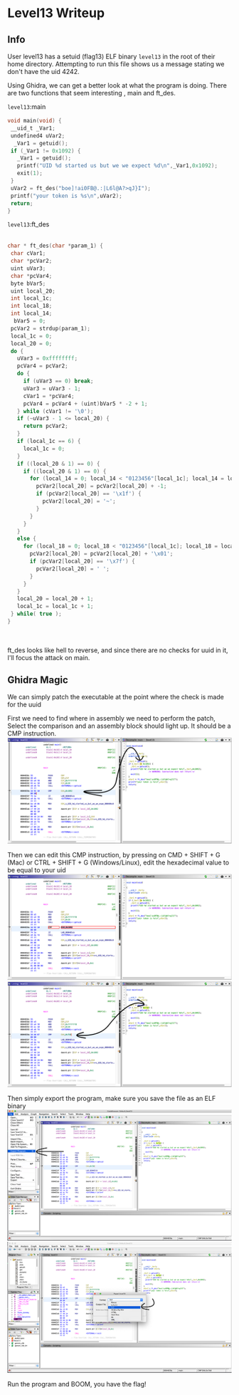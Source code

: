 # Level13 Writeup
 
## Info
 
User level13 has a setuid (flag13) ELF binary `level13` in the root of their home directory. Attempting to run this file shows us a message stating we don't have the uid 4242.
 
Using Ghidra, we can get a better look at what the program is doing. There are two functions that seem interesting , main and ft_des.
 
`level13`:main
``` c
void main(void) {
 __uid_t _Var1;
 undefined4 uVar2;
  _Var1 = getuid();
 if (_Var1 != 0x1092) {
   _Var1 = getuid();
   printf("UID %d started us but we we expect %d\n",_Var1,0x1092);
   exit(1);
 }
 uVar2 = ft_des("boe]!ai0FB@.:|L6l@A?>qJ}I");
 printf("your token is %s\n",uVar2);
 return;
}
```
 
`level13`:ft_des
``` c
 
char * ft_des(char *param_1) {
 char cVar1;
 char *pcVar2;
 uint uVar3;
 char *pcVar4;
 byte bVar5;
 uint local_20;
 int local_1c;
 int local_18;
 int local_14;
  bVar5 = 0;
 pcVar2 = strdup(param_1);
 local_1c = 0;
 local_20 = 0;
 do {
   uVar3 = 0xffffffff;
   pcVar4 = pcVar2;
   do {
     if (uVar3 == 0) break;
     uVar3 = uVar3 - 1;
     cVar1 = *pcVar4;
     pcVar4 = pcVar4 + (uint)bVar5 * -2 + 1;
   } while (cVar1 != '\0');
   if (~uVar3 - 1 <= local_20) {
     return pcVar2;
   }
   if (local_1c == 6) {
     local_1c = 0;
   }
   if ((local_20 & 1) == 0) {
     if ((local_20 & 1) == 0) {
       for (local_14 = 0; local_14 < "0123456"[local_1c]; local_14 = local_14 + 1) {
         pcVar2[local_20] = pcVar2[local_20] + -1;
         if (pcVar2[local_20] == '\x1f') {
           pcVar2[local_20] = '~';
         }
       }
     }
   }
   else {
     for (local_18 = 0; local_18 < "0123456"[local_1c]; local_18 = local_18 + 1) {
       pcVar2[local_20] = pcVar2[local_20] + '\x01';
       if (pcVar2[local_20] == '\x7f') {
         pcVar2[local_20] = ' ';
       }
     }
   }
   local_20 = local_20 + 1;
   local_1c = local_1c + 1;
 } while( true );
}
 
 
```
 
ft_des looks like hell to reverse, and since there are no checks for uuid in it, I'll focus the attack on main.
 
## Ghidra Magic
 
We can simply patch the executable at the point where the check is made for the uuid
 
First we need to find where in assembly we need to perform the patch, Select the comparison and an assembly block should light up. It should be a CMP instruction.
![alt text](FindingTheCMP.png)
 
Then we can edit this CMP instruction, by pressing on CMD + SHIFT + G (Mac) or CTRL + SHIFT + G (Windows/Linux), edit the hexadecimal value to be equal to your uid
![alt text](EditingTheCMP.png)
![alt text](ChangedValues.png)
 
Then simply export the program, make sure you save the file as an ELF binary
![alt text](ExportPatchedProgram.png)
![alt text](ExportElfBinary.png)
 
Run the program and BOOM, you have the flag!
 

